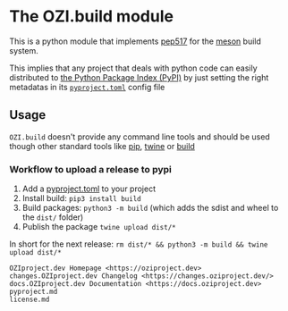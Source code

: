 # The OZI.build module

This is a python module that implements [pep517] for the [meson] build system.

This implies that any project that deals with python code can easily distributed
to [the Python Package Index (PyPI)](https://pypi.org/) by just setting the right
metadatas in its [`pyproject.toml`] config file

[meson]: https://mesonbuild.com
[pep517]: https://www.python.org/dev/peps/pep-0517/
[`pyproject.toml`]: https://www.python.org/dev/peps/pep-0518/#file-format

## Usage

`OZI.build` doesn't provide any command line tools and should be used
though other standard tools like [pip](https://pip.pypa.io/en/stable/),
 [twine](https://pypi.org/project/twine/) or [build](https://pypi.org/project/build/)

### Workflow to upload a release to pypi

1. Add a [pyproject.toml](pyproject.md) to your project
2. Install build: `pip3 install build`
3. Build packages: `python3 -m build` (which adds the sdist and wheel to
   the `dist/` folder)
4. Publish the package `twine upload dist/*`

In short for the next release: `rm dist/* && python3 -m build && twine upload dist/*`

```{toctree}
OZIproject.dev Homepage <https://oziproject.dev>
changes.OZIproject.dev Changelog <https://changes.oziproject.dev/>
docs.OZIproject.dev Documentation <https://docs.oziproject.dev>
pyproject.md
license.md
```

